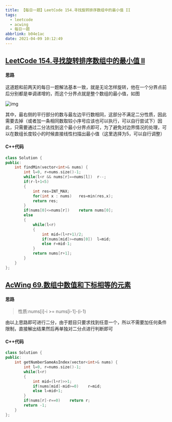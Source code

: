 ```yaml
---
title: 【每日一题】LeetCode 154.寻找旋转排序数组中的最小值 II
tags:
  - leetcode
  - acwing
  - 每日一题
abbrlink: b04e1ac
date: 2021-04-09 10:12:49
---
```


## [LeetCode 154.寻找旋转排序数组中的最小值 II](https://leetcode-cn.com/problems/find-minimum-in-rotated-sorted-array-ii/)

#### 思路

这道题和前两天的每日一题解法基本一致，就是无论怎样旋转，他在一个分界点前后分别都是单调递增的，而这个分界点就是整个数组的最小值，如图

![img](https://www.acwing.com/media/article/image/2018/05/31/1_92f5550a64-2.png)

其中，最右侧的平行部分的数与最左边平行数相同，这部分不满足二分性质，因此需要去掉（或者加一条相同数取较小序号应该也可以执行，可以自行尝试下）因此，只需要通过二分法找到这个最小分界点即可，为了避免对边界情况的处理，可以在数组长度较小的时候直接线性扫描出最小值（这里选择为5，可以自行调整）

#### C++代码

```c++
class Solution {
public:
    int findMin(vector<int>& nums) {
        int l=0, r=nums.size()-1;
        while(l<r && nums[r]==nums[l])  r--;
        if(r-l+1<5)
        {
            int res=INT_MAX;
            for(int x : nums)   res=min(res,x);
            return res;
        }
        if(nums[0]<=nums[r])    return nums[0];
        else
        {
            while(l<r)
            {
                int mid=(l+r+1)/2;
                if(nums[mid]>=nums[0])  l=mid;
                else r=mid-1;
            }
            return nums[r+1];
        }
    }
};
```

## [AcWing 69.数组中数值和下标相等的元素](https://www.acwing.com/problem/content/65/)

#### 思路

> 性质:nums[i]-i >= nums[i-1]-(i-1)

由以上思路即可进行二分，由于题目只要求找到任意一个，所以不需要加任何条件限制，直接解出结果然后再单独对二分点进行判断即可

#### C++代码

```c++
class Solution {
public:
    int getNumberSameAsIndex(vector<int>& nums) {
        int l=0, r=nums.size()-1;
        while(l<r)
        {
            int mid=(l+r)>>1;
            if(nums[mid]-mid>=0)    r=mid;
            else l=mid+1;
        }
        if(nums[r]-r==0)    return r;
        return -1;
    }
};
```

